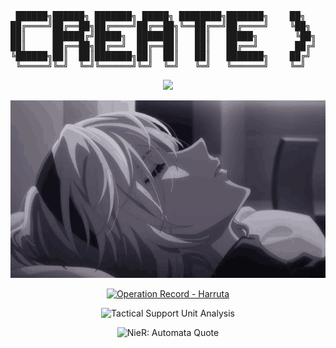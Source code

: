<div align="center">
<pre>
 ██████╗██████╗ ███████╗ █████╗ ████████╗███████╗    ██╗       ██████╗ ██████╗ ███╗   ██╗███████╗██╗   ██╗███╗   ███╗███████╗
██╔════╝██╔══██╗██╔════╝██╔══██╗╚══██╔══╝██╔════╝    ╚██╗     ██╔════╝██╔═══██╗████╗  ██║██╔════╝██║   ██║████╗ ████║██╔════╝
██║     ██████╔╝█████╗  ███████║   ██║   █████╗       ╚██╗    ██║     ██║   ██║██╔██╗ ██║███████╗██║   ██║██╔████╔██║█████╗  
██║     ██╔══██╗██╔══╝  ██╔══██║   ██║   ██╔══╝       ██╔╝    ██║     ██║   ██║██║╚██╗██║╚════██║██║   ██║██║╚██╔╝██║██╔══╝  
╚██████╗██║  ██║███████╗██║  ██║   ██║   ███████╗    ██╔╝     ╚██████╗╚██████╔╝██║ ╚████║███████║╚██████╔╝██║ ╚═╝ ██║███████╗
 ╚═════╝╚═╝  ╚═╝╚══════╝╚═╝  ╚═╝   ╚═╝   ╚══════╝    ╚═╝       ╚═════╝ ╚═════╝ ╚═╝  ╚═══╝╚══════╝ ╚═════╝ ╚═╝     ╚═╝╚══════╝
</pre>

<p>
  <img src="https://readme-typing-svg.herokuapp.com/?font=JetBrains+Mono&size=16&duration=3000&color=FFFFFF&center=true&vCenter=true&width=400&height=50&lines=[YoRHa+Unit+2B:+Boot+Sequence+Initiated];[BLACK+BOX+TEMPERATURE:+NORMAL];[MEMORY+UNIT:+GREEN];[TACTICAL+SUPPORT:+ONLINE];[EXECUTING+PROTOCOL]">
</p>
<p>
  <img src="img/2b.gif" alt="2B">
</p>
<p>
  <a href="https://github.com/gnukeith">
    <img src="https://github-readme-stats.vercel.app/api?username=Harruta&show_icons=true&theme=graywhite&bg_color=000000&text_color=ffffff&icon_color=ffffff&title_color=ffffff&border_color=ffffff" alt="Operation Record - Harruta">
  </a>
</p>
<p>
  <img src="https://github-readme-activity-graph.vercel.app/graph?username=Harruta&theme=xcode&bg_color=000000&color=ffffff&line=ffffff&point=ffffff&area=true&hide_border=true" alt="Tactical Support Unit Analysis">
</p>
<p>
  <img src="https://readme-typing-svg.herokuapp.com/?font=JetBrains+Mono&size=16&duration=3000&pause=2000&color=FFFFFF&center=true&vCenter=true&width=800&height=50&repeat=true&lines=[EXECUTING+FINAL+PROTOCOL];.............................;Everything+that+lives+is+designed+to+end;We+are+perpetually+trapped+in+a+never-ending;spiral+of+life+and+death;Is+this+a+curse%3F+Or+some+kind+of+punishment%3F;.............................;[POD_153:+CONSCIOUSNESS+DATA+BACKED+UP];[POD_042:+ARCHIVE+PRESERVATION+COMPLETE];[GLORY+TO+MANKIND]" alt="NieR: Automata Quote">
</p>
</div>